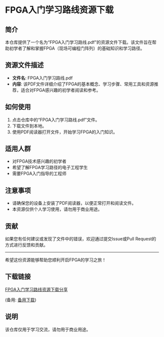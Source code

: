 # FPGA入门学习路线资源下载

## 简介

本仓库提供了一个名为“FPGA入门学习路线.pdf”的资源文件下载。该文件旨在帮助初学者了解和掌握FPGA（现场可编程门阵列）的基础知识和学习路径。

## 资源文件描述

- **文件名**: FPGA入门学习路线.pdf
- **内容**: 该PDF文件详细介绍了FPGA的基本概念、学习步骤、常用工具和资源推荐，适合对FPGA感兴趣的初学者阅读和参考。

## 如何使用

1. 点击仓库中的“FPGA入门学习路线.pdf”文件。
2. 下载文件到本地。
3. 使用PDF阅读器打开文件，开始学习FPGA的入门知识。

## 适用人群

- 对FPGA技术感兴趣的初学者
- 希望了解FPGA学习路径的电子工程学生
- 需要FPGA入门指导的工程师

## 注意事项

- 请确保您的设备上安装了PDF阅读器，以便正常打开和阅读文件。
- 本资源仅供个人学习使用，请勿用于商业用途。

## 贡献

如果您有任何建议或发现了文件中的错误，欢迎通过提交Issue或Pull Request的方式进行反馈和贡献。

---

希望这份资源能够帮助您顺利开启FPGA的学习之旅！

## 下载链接
[FPGA入门学习路线资源下载分享](https://pan.quark.cn/s/94856bf35e00) 

(备用: [备用下载](https://pan.baidu.com/s/1QEPsE17X2al1kE0DsWxonw?pwd=1234))

## 说明

该仓库仅用于学习交流，请勿用于商业用途。
